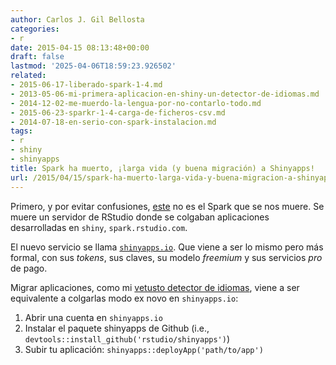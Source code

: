 ```yaml
---
author: Carlos J. Gil Bellosta
categories:
- r
date: 2015-04-15 08:13:48+00:00
draft: false
lastmod: '2025-04-06T18:59:23.926502'
related:
- 2015-06-17-liberado-spark-1-4.md
- 2013-05-06-mi-primera-aplicacion-en-shiny-un-detector-de-idiomas.md
- 2014-12-02-me-muerdo-la-lengua-por-no-contarlo-todo.md
- 2015-06-23-sparkr-1-4-carga-de-ficheros-csv.md
- 2014-07-18-en-serio-con-spark-instalacion.md
tags:
- r
- shiny
- shinyapps
title: Spark ha muerto, ¡larga vida (y buena migración) a Shinyapps!
url: /2015/04/15/spark-ha-muerto-larga-vida-y-buena-migracion-a-shinyapps/
---
```


Primero, y por evitar confusiones, [este](https://spark.apache.org/) no es el Spark que se nos muere. Se muere un servidor de RStudio donde se colgaban aplicaciones desarrolladas en `shiny`, `spark.rstudio.com`.

El nuevo servicio se llama [`shinyapps.io`](http://www.shinyapps.io). Que viene a ser lo mismo pero más formal, con sus _tokens_, sus claves, su modelo _freemium_ y sus servicios _pro_ de pago.

Migrar aplicaciones, como mi [vetusto detector de idiomas](http://www.datanalytics.com/2013/05/06/mi-primera-aplicacion-en-shiny-un-detector-de-idiomas/), viene a ser equivalente a colgarlas modo ex novo en `shinyapps.io`:

1. Abrir una cuenta en `shinyapps.io`
2. Instalar el paquete shinyapps de Github (i.e., `devtools::install_github('rstudio/shinyapps')`)
3. Subir tu aplicación: `shinyapps::deployApp('path/to/app')`